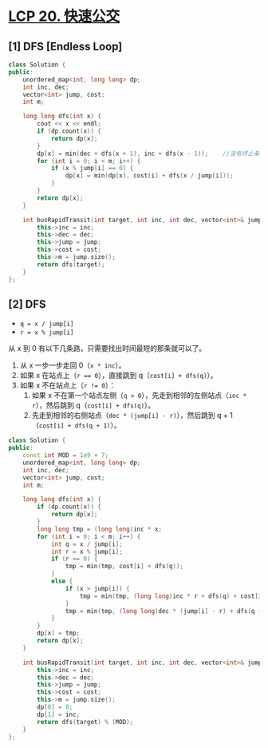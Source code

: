 # [LCP 20. 快速公交](https://leetcode-cn.com/problems/meChtZ/)

## [1] DFS [Endless Loop]

```cpp
class Solution {
public:
    unordered_map<int, long long> dp;
    int inc, dec;
    vector<int> jump, cost;
    int m;

    long long dfs(int x) {
        cout << x << endl;
        if (dp.count(x)) {
            return dp[x];
        }
        dp[x] = min(dec + dfs(x + 1), inc + dfs(x - 1));    //没有终止条件，x 会一直增加，导致死循环
        for (int i = 0; i < m; i++) {
            if (x % jump[i] == 0) {
                dp[x] = min(dp[x], cost[i] + dfs(x / jump[i]));
            }
        }
        return dp[x];
    }

    int busRapidTransit(int target, int inc, int dec, vector<int>& jump, vector<int>& cost) {
        this->inc = inc;
        this->dec = dec;
        this->jump = jump;
        this->cost = cost;
        this->m = jump.size();
        return dfs(target);
    }
};
```

## [2] DFS

- `q = x / jump[i]`
- `r = x % jump[i]`

从 x 到 0 有以下几条路，只需要找出时间最短的那条就可以了。

1. 从 x 一步一步走回 0（`x * inc`）。
2. 如果 x 在站点上（`r == 0`），直接跳到 q（`cost[i] + dfs(q)`）。
3. 如果 x 不在站点上（`r != 0`）：
   1. 如果 x 不在第一个站点左侧（`q > 0`），先走到相邻的左侧站点（`inc * r`），然后跳到 q（`cost[i] + dfs(q)`）。
   2. 先走到相邻的右侧站点（`dec * (jump[i] - r)`），然后跳到 q + 1（`cost[i] + dfs(q + 1)`）。

```cpp
class Solution {
public:
    const int MOD = 1e9 + 7;
    unordered_map<int, long long> dp;
    int inc, dec;
    vector<int> jump, cost;
    int m;

    long long dfs(int x) {
        if (dp.count(x)) {
            return dp[x];
        }
        long long tmp = (long long)inc * x;
        for (int i = 0; i < m; i++) {
            int q = x / jump[i];
            int r = x % jump[i];
            if (r == 0) {
                tmp = min(tmp, cost[i] + dfs(q));
            }
            else {
                if (x > jump[i]) {
                    tmp = min(tmp, (long long)inc * r + dfs(q) + cost[i]);
                }
                tmp = min(tmp, (long long)dec * (jump[i] - r) + dfs(q + 1) + cost[i]);
            }
        }
        dp[x] = tmp;
        return dp[x];
    }

    int busRapidTransit(int target, int inc, int dec, vector<int>& jump, vector<int>& cost) {
        this->inc = inc;
        this->dec = dec;
        this->jump = jump;
        this->cost = cost;
        this->m = jump.size();
        dp[0] = 0;
        dp[1] = inc;
        return dfs(target) % (MOD);
    }
};
```